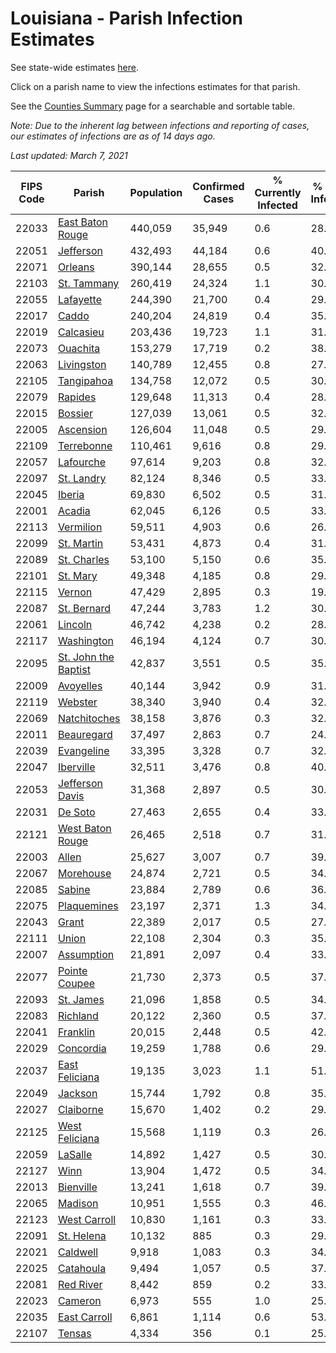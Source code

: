 # Louisiana - Parish Infection Estimates

See state-wide estimates [here](/infections/us-la).

Click on a parish name to view the infections estimates for that parish.

See the [Counties Summary](/infections/summary-counties) page for a searchable and sortable table.

*Note: Due to the inherent lag between infections and reporting of cases, our estimates of infections are as of 14 days ago.*

*Last updated: March 7, 2021*

|   FIPS Code |                                       Parish |   Population |   Confirmed Cases |   % Currently Infected |   % Total Infected |
|-------------|----------------------------------------------|--------------|-------------------|------------------------|--------------------|
|       22033 |         [East Baton Rouge](east-baton-rouge) |      440,059 |            35,949 |                    0.6 |               28.0 |
|       22051 |                       [Jefferson](jefferson) |      432,493 |            44,184 |                    0.6 |               40.1 |
|       22071 |                           [Orleans](orleans) |      390,144 |            28,655 |                    0.5 |               32.8 |
|       22103 |                   [St. Tammany](st.-tammany) |      260,419 |            24,324 |                    1.1 |               30.9 |
|       22055 |                       [Lafayette](lafayette) |      244,390 |            21,700 |                    0.4 |               29.3 |
|       22017 |                               [Caddo](caddo) |      240,204 |            24,819 |                    0.4 |               35.3 |
|       22019 |                       [Calcasieu](calcasieu) |      203,436 |            19,723 |                    1.1 |               31.7 |
|       22073 |                         [Ouachita](ouachita) |      153,279 |            17,719 |                    0.2 |               38.4 |
|       22063 |                     [Livingston](livingston) |      140,789 |            12,455 |                    0.8 |               27.9 |
|       22105 |                     [Tangipahoa](tangipahoa) |      134,758 |            12,072 |                    0.5 |               30.1 |
|       22079 |                           [Rapides](rapides) |      129,648 |            11,313 |                    0.4 |               28.5 |
|       22015 |                           [Bossier](bossier) |      127,039 |            13,061 |                    0.5 |               32.2 |
|       22005 |                       [Ascension](ascension) |      126,604 |            11,048 |                    0.5 |               29.5 |
|       22109 |                     [Terrebonne](terrebonne) |      110,461 |             9,616 |                    0.8 |               29.3 |
|       22057 |                       [Lafourche](lafourche) |       97,614 |             9,203 |                    0.8 |               32.9 |
|       22097 |                     [St. Landry](st.-landry) |       82,124 |             8,346 |                    0.5 |               33.1 |
|       22045 |                             [Iberia](iberia) |       69,830 |             6,502 |                    0.5 |               31.8 |
|       22001 |                             [Acadia](acadia) |       62,045 |             6,126 |                    0.5 |               33.4 |
|       22113 |                       [Vermilion](vermilion) |       59,511 |             4,903 |                    0.6 |               26.3 |
|       22099 |                     [St. Martin](st.-martin) |       53,431 |             4,873 |                    0.4 |               31.2 |
|       22089 |                   [St. Charles](st.-charles) |       53,100 |             5,150 |                    0.6 |               35.8 |
|       22101 |                         [St. Mary](st.-mary) |       49,348 |             4,185 |                    0.8 |               29.1 |
|       22115 |                             [Vernon](vernon) |       47,429 |             2,895 |                    0.3 |               19.3 |
|       22087 |                   [St. Bernard](st.-bernard) |       47,244 |             3,783 |                    1.2 |               30.1 |
|       22061 |                           [Lincoln](lincoln) |       46,742 |             4,238 |                    0.2 |               28.3 |
|       22117 |                     [Washington](washington) |       46,194 |             4,124 |                    0.7 |               30.9 |
|       22095 | [St. John the Baptist](st.-john-the-baptist) |       42,837 |             3,551 |                    0.5 |               35.9 |
|       22009 |                       [Avoyelles](avoyelles) |       40,144 |             3,942 |                    0.9 |               31.3 |
|       22119 |                           [Webster](webster) |       38,340 |             3,940 |                    0.4 |               32.9 |
|       22069 |                 [Natchitoches](natchitoches) |       38,158 |             3,876 |                    0.3 |               32.1 |
|       22011 |                     [Beauregard](beauregard) |       37,497 |             2,863 |                    0.7 |               24.3 |
|       22039 |                     [Evangeline](evangeline) |       33,395 |             3,328 |                    0.7 |               32.0 |
|       22047 |                       [Iberville](iberville) |       32,511 |             3,476 |                    0.8 |               40.6 |
|       22053 |           [Jefferson Davis](jefferson-davis) |       31,368 |             2,897 |                    0.5 |               30.4 |
|       22031 |                           [De Soto](de-soto) |       27,463 |             2,655 |                    0.4 |               33.4 |
|       22121 |         [West Baton Rouge](west-baton-rouge) |       26,465 |             2,518 |                    0.7 |               31.7 |
|       22003 |                               [Allen](allen) |       25,627 |             3,007 |                    0.7 |               39.8 |
|       22067 |                       [Morehouse](morehouse) |       24,874 |             2,721 |                    0.5 |               34.4 |
|       22085 |                             [Sabine](sabine) |       23,884 |             2,789 |                    0.6 |               36.3 |
|       22075 |                   [Plaquemines](plaquemines) |       23,197 |             2,371 |                    1.3 |               34.9 |
|       22043 |                               [Grant](grant) |       22,389 |             2,017 |                    0.5 |               27.7 |
|       22111 |                               [Union](union) |       22,108 |             2,304 |                    0.3 |               35.8 |
|       22007 |                     [Assumption](assumption) |       21,891 |             2,097 |                    0.4 |               33.9 |
|       22077 |               [Pointe Coupee](pointe-coupee) |       21,730 |             2,373 |                    0.5 |               37.1 |
|       22093 |                       [St. James](st.-james) |       21,096 |             1,858 |                    0.5 |               34.5 |
|       22083 |                         [Richland](richland) |       20,122 |             2,360 |                    0.5 |               37.9 |
|       22041 |                         [Franklin](franklin) |       20,015 |             2,448 |                    0.5 |               42.5 |
|       22029 |                       [Concordia](concordia) |       19,259 |             1,788 |                    0.6 |               29.3 |
|       22037 |             [East Feliciana](east-feliciana) |       19,135 |             3,023 |                    1.1 |               51.7 |
|       22049 |                           [Jackson](jackson) |       15,744 |             1,792 |                    0.8 |               35.7 |
|       22027 |                       [Claiborne](claiborne) |       15,670 |             1,402 |                    0.2 |               29.3 |
|       22125 |             [West Feliciana](west-feliciana) |       15,568 |             1,119 |                    0.3 |               26.7 |
|       22059 |                           [LaSalle](lasalle) |       14,892 |             1,427 |                    0.5 |               30.1 |
|       22127 |                                 [Winn](winn) |       13,904 |             1,472 |                    0.5 |               34.3 |
|       22013 |                       [Bienville](bienville) |       13,241 |             1,618 |                    0.7 |               39.9 |
|       22065 |                           [Madison](madison) |       10,951 |             1,555 |                    0.3 |               46.7 |
|       22123 |                 [West Carroll](west-carroll) |       10,830 |             1,161 |                    0.3 |               33.8 |
|       22091 |                     [St. Helena](st.-helena) |       10,132 |               885 |                    0.3 |               29.0 |
|       22021 |                         [Caldwell](caldwell) |        9,918 |             1,083 |                    0.3 |               34.9 |
|       22025 |                       [Catahoula](catahoula) |        9,494 |             1,057 |                    0.5 |               37.1 |
|       22081 |                       [Red River](red-river) |        8,442 |               859 |                    0.2 |               33.1 |
|       22023 |                           [Cameron](cameron) |        6,973 |               555 |                    1.0 |               25.0 |
|       22035 |                 [East Carroll](east-carroll) |        6,861 |             1,114 |                    0.6 |               53.8 |
|       22107 |                             [Tensas](tensas) |        4,334 |               356 |                    0.1 |               25.8 |